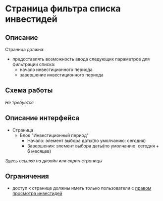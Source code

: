 # Страница фильтра списка инвестидей

## Описание 

Страница должна: 
- предоставлять возможность ввода следующих параметров для фильтрации списка:
    - начало инвестиционного периода
    - завершение инвестиционного периода

## Схема работы

*Не требуется*

## Описание интерфейса

- Страница
    - Блок "Инвестиционный период"
        - Начало: элемент выбора даты(по умолчанию: сегодня)
        - Завершения: элемент выбора даты(по умолчанию: сегодня + 6 месяцев)

*Здесь ссылка на дизайн или скрин страницы*

## Ограничения

- доступ к странице должны иметь только пользователи с [правом просмотра инвестидей](../rights/invest_idea_view.md)